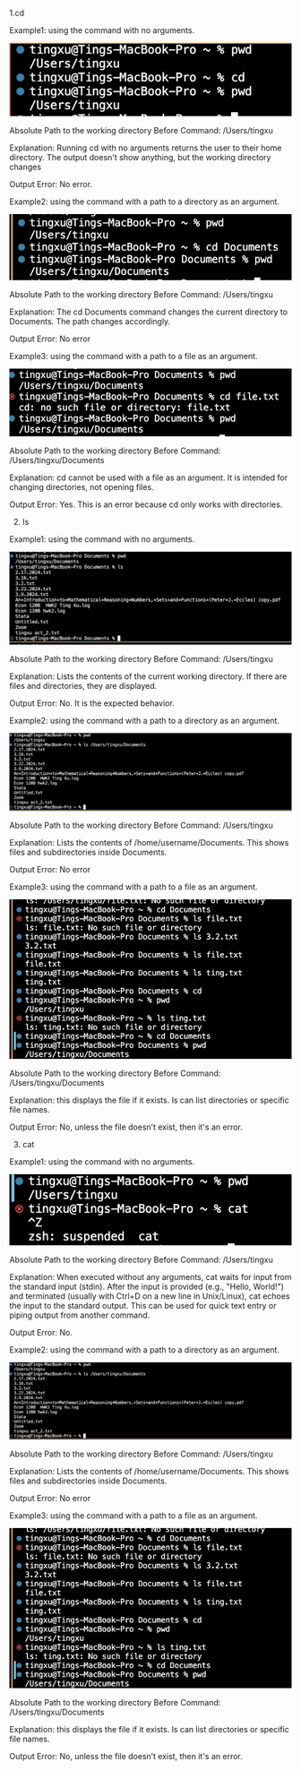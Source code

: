 1.cd

Example1: using the command with no arguments.

![Image](p1.png)

Absolute Path to the working directory Before Command:  /Users/tingxu

Explanation: Running cd with no arguments returns the user to their home directory. The output doesn't show anything, but the working directory changes

Output Error: No error.


Example2: using the command with a path to a directory as an argument.

![Image](p2.png)

Absolute Path to the working directory Before Command: /Users/tingxu

Explanation: The cd Documents command changes the current directory to Documents. The path changes accordingly.

Output Error: No error



Example3: using the command with a path to a file as an argument.

![Image](p3.png)

Absolute Path to the working directory Before Command: /Users/tingxu/Documents

Explanation: cd cannot be used with a file as an argument. It is intended for changing directories, not opening files.

Output Error: Yes. This is an error because cd only works with directories.

2. ls

Example1: using the command with no arguments.

![Image](p4.png)

Absolute Path to the working directory Before Command: /Users/tingxu

Explanation: Lists the contents of the current working directory. If there are files and directories, they are displayed.

Output Error: No. It is the expected behavior.



Example2: using the command with a path to a directory as an argument.

![Image](p5.png)

Absolute Path to the working directory Before Command: /Users/tingxu

Explanation: Lists the contents of /home/username/Documents. This shows files and subdirectories inside Documents.

Output Error: No error



Example3: using the command with a path to a file as an argument.

![Image](p6-1.png)

Absolute Path to the working directory Before Command: /Users/tingxu/Documents

Explanation: this displays the file if it exists. ls can list directories or specific file names. 

Output Error: No, unless the file doesn’t exist, then it's an error.

3. cat

Example1: using the command with no arguments.

![Image](p7.png)

Absolute Path to the working directory Before Command: /Users/tingxu

Explanation: When executed without any arguments, cat waits for input from the standard input (stdin). After the input is provided (e.g., "Hello, World!") and terminated (usually with Ctrl+D on a new line in Unix/Linux), cat echoes the input to the standard output. This can be used for quick text entry or piping output from another command.

Output Error: No.




Example2: using the command with a path to a directory as an argument.

![Image](p5.png)

Absolute Path to the working directory Before Command: /Users/tingxu

Explanation: Lists the contents of /home/username/Documents. This shows files and subdirectories inside Documents.

Output Error: No error



Example3: using the command with a path to a file as an argument.

![Image](p6-1.png)

Absolute Path to the working directory Before Command: /Users/tingxu/Documents

Explanation: this displays the file if it exists. ls can list directories or specific file names. 

Output Error: No, unless the file doesn’t exist, then it's an error.



